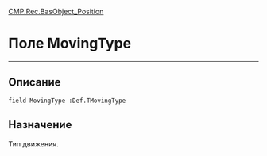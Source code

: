 ﻿---
Link: CMP.Rec.BasObject_Position.@MovingType
---

<!---  Навигация
[Имя проекта](#) :
-->
[CMP.Rec.BasObject_Position](Default)

# Поле MovingType
---

## Описание

    field MovingType :Def.TMovingType

<!--
## Аргументы{#Args}

### Аргумент1

Описание аргумента 1
-->

## Назначение

Тип движения.

<!--
## Пример

    MovingType...
-->

